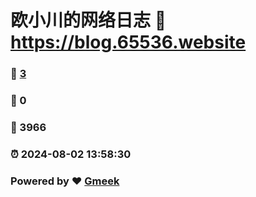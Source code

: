 # 欧小川的网络日志 :link: https://blog.65536.website 
### :page_facing_up: [3](https://blog.65536.website/tag.html) 
### :speech_balloon: 0 
### :hibiscus: 3966 
### :alarm_clock: 2024-08-02 13:58:30 
### Powered by :heart: [Gmeek](https://github.com/Meekdai/Gmeek)
